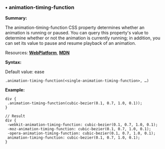 ### <a name="animation-timing-function"></a> &#8226; animation-timing-function
**Summary:**

The animation-timing-function CSS property determines whether an animation is running or paused. You can query this property's value to determine whether or not the animation is currently running; in addition, you can set its value to pause and resume playback of an animation.

Resources: **[WebPlatform](http://docs.webplatform.org/wiki/css/properties/animation-timing-function)**, **[MDN](https://developer.mozilla.org/en-US/docs/Web/CSS/animation-timing-function)**

**Syntax:**

Default value: ease

    .animation-timing-function(<single-animation-timing-function>, …)
  
**Example:**

    div {
     .animation-timing-function(cubic-bezier(0.1, 0.7, 1.0, 0.1));
    }
    
    // Result
    div {
     -webkit-animation-timing-function: cubic-bezier(0.1, 0.7, 1.0, 0.1);
     -moz-animation-timing-function: cubic-bezier(0.1, 0.7, 1.0, 0.1);
     -opera-animation-timing-function: cubic-bezier(0.1, 0.7, 1.0, 0.1);
     animation-timing-function: cubic-bezier(0.1, 0.7, 1.0, 0.1);
    } 

